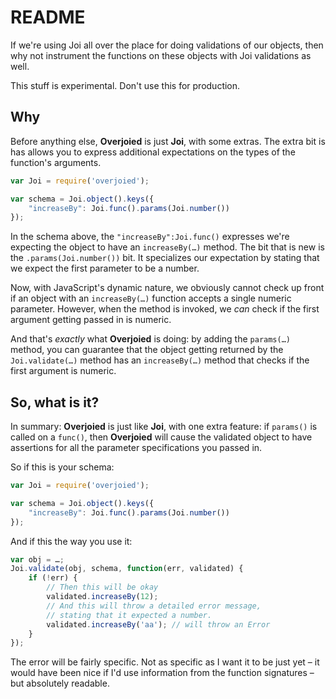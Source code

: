 # README

If we're using Joi all over the place for doing validations of our objects, then why not instrument the functions on these objects with Joi validations as well.

This stuff is experimental. Don't use this for production.

## Why

Before anything else, **Overjoied** is just **Joi**, with some extras. The extra bit is has allows you to express additional expectations on the types of the function's arguments.

```javascript
var Joi = require('overjoied');

var schema = Joi.object().keys({
	"increaseBy": Joi.func().params(Joi.number())
});
```

In the schema above, the `"increaseBy":Joi.func()` expresses we're expecting the object to have an `increaseBy(…)` method. The bit that is new is the `.params(Joi.number())` bit. It specializes our expectation by stating that we expect the first parameter to be a number.

Now, with JavaScript's dynamic nature, we obviously cannot check up front if an object with an `increaseBy(…)` function accepts a single numeric parameter. However, when the method is invoked, we *can* check if the first argument getting passed in is numeric. 

And that's *exactly* what **Overjoied** is doing: by adding the `params(…)` method, you can guarantee that the object getting returned by the `Joi.validate(…)` method has an `increaseBy(…)` method that checks if the first argument is numeric. 

## So, what is it?

In summary: **Overjoied** is just like **Joi**, with one extra feature: if `params()` is called on a `func()`, then **Overjoied** will cause the validated object to have assertions for all the parameter specifications you passed in.

So if this is your schema:

```javascript
var Joi = require('overjoied');

var schema = Joi.object().keys({
	"increaseBy": Joi.func().params(Joi.number())
});
```

And if this the way you use it:

```javascript
var obj = …;
Joi.validate(obj, schema, function(err, validated) {
	if (!err) {
		// Then this will be okay
		validated.increaseBy(12);
		// And this will throw a detailed error message,
		// stating that it expected a number.
		validated.increaseBy('aa'); // will throw an Error				
	}
});
```

The error will be fairly specific. Not as specific as I want it to be just yet – it would have been nice if I'd use information from the function signatures – but absolutely readable.[]()